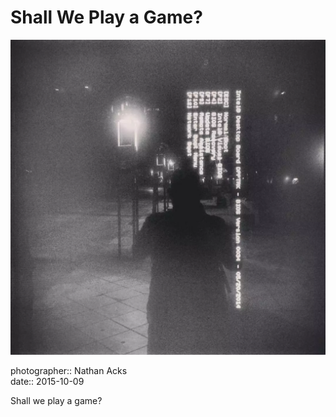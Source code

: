 # Shall We Play a Game?

![A black-and-white photograph of an outside “smart sign” that has blue-screened](assets/2015-10-09-shall-we-play-a-game.webp)

photographer:: Nathan Acks  
date:: 2015-10-09

Shall we play a game?
